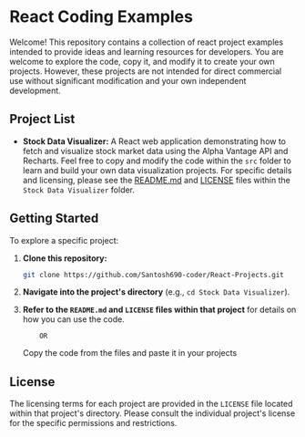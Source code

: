 # React Coding Examples

Welcome! This repository contains a collection of react project examples intended to provide ideas and learning resources for developers. You are welcome to explore the code, copy it, and modify it to create your own projects. However, these projects are not intended for direct commercial use without significant modification and your own independent development.

## Project List

- **Stock Data Visualizer:** A React web application demonstrating how to fetch and visualize stock market data using the Alpha Vantage API and Recharts. Feel free to copy and modify the code within the `src` folder to learn and build your own data visualization projects. For specific details and licensing, please see the [README.md](Stock-Data-Visualizer/README.md) and [LICENSE](Stock-Data-Visualizer/LICENSE) files within the `Stock Data Visualizer` folder.

## Getting Started

To explore a specific project:

1.  **Clone this repository:**
    ```bash
    git clone https://github.com/Santosh690-coder/React-Projects.git
    ```
2.  **Navigate into the project's directory** (e.g., `cd Stock Data Visualizer`).
3.  **Refer to the `README.md` and `LICENSE` files within that project** for details on how you can use the code.

            OR

    Copy the code from the files and paste it in your projects

## License

The licensing terms for each project are provided in the `LICENSE` file located within that project's directory. Please consult the individual project's license for the specific permissions and restrictions.
